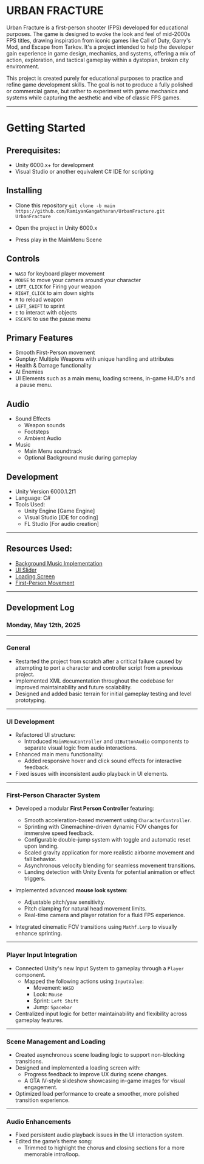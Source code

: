 # URBAN FRACTURE

Urban Fracture is a first-person shooter (FPS) developed for educational purposes. The game is designed to evoke the look and feel of mid-2000s FPS titles, drawing inspiration from iconic games like Call of Duty, Garry's Mod, and Escape from Tarkov. It's a project intended to help the developer gain experience in game design, mechanics, and systems, offering a mix of action, exploration, and tactical gameplay within a dystopian, broken city environment.

This project is created purely for educational purposes to practice and refine game development skills. The goal is not to produce a fully polished or commercial game, but rather to experiment with game mechanics and systems while capturing the aesthetic and vibe of classic FPS games.

--- 

# Getting Started

## Prerequisites:

- Unity 6000.x+ for development
- Visual Studio or another equivalent C# IDE for scripting

## Installing
- Clone this repository `git clone -b main https://github.com/RamiyanGangatharan/UrbanFracture.git UrbanFracture`

- Open the project in Unity 6000.x
- Press play in the MainMenu Scene

## Controls
- `WASD` for keyboard player movement
- `MOUSE` to move your camera around your character
- `LEFT_CLICK` for Firing your weapon
- `RIGHT_CLICK` to aim down sights
- `R` to reload weapon
- `LEFT_SHIFT` to sprint
- `E` to interact with objects
- `ESCAPE` to use the pause menu

## Primary Features
- Smooth First-Person movement 
- Gunplay: Multiple Weapons with unique handling and attributes
- Health & Damage functionality
- AI Enemies
- UI Elements such as a main menu, loading screens, in-game HUD's and a pause menu.

## Audio
- Sound Effects
    - Weapon sounds
    - Footsteps
    - Ambient Audio
- Music
    - Main Menu soundtrack
    - Optional Background music during gameplay

## Development 
- Unity Version 6000.1.2f1
- Language: C#
- Tools Used:
    - Unity Engine [Game Engine]
    - Visual Studio [IDE for coding]
    - FL Studio [For audio creation]

---

## Resources Used:
- [Background Music Implementation](https://damiandabrowski.medium.com/how-to-add-and-manage-background-music-in-your-unity-projects-86cd5889a542)
- [UI Slider](https://youtu.be/oya8_SlLXb0)
- [Loading Screen](https://youtu.be/NyFYNsC3H8k)
- [First-Person Movement](https://youtu.be/41MD0s9FiXI)

---

## Development Log

### Monday, May 12th, 2025

---

### General
- Restarted the project from scratch after a critical failure caused by attempting to port a character and controller script from a previous project.
- Implemented XML documentation throughout the codebase for improved maintainability and future scalability.
- Designed and added basic terrain for initial gameplay testing and level prototyping.

---

### UI Development
- Refactored UI structure:
  - Introduced `MainMenuController` and `UIButtonAudio` components to separate visual logic from audio interactions.
- Enhanced main menu functionality:
  - Added responsive hover and click sound effects for interactive feedback.
- Fixed issues with inconsistent audio playback in UI elements.

---

### First-Person Character System
- Developed a modular **First Person Controller** featuring:
  - Smooth acceleration-based movement using `CharacterController`.
  - Sprinting with Cinemachine-driven dynamic FOV changes for immersive speed feedback.
  - Configurable double-jump system with toggle and automatic reset upon landing.
  - Scaled gravity application for more realistic airborne movement and fall behavior.
  - Asynchronous velocity blending for seamless movement transitions.
  - Landing detection with Unity Events for potential animation or effect triggers.
  
- Implemented advanced **mouse look system**:
  - Adjustable pitch/yaw sensitivity.
  - Pitch clamping for natural head movement limits.
  - Real-time camera and player rotation for a fluid FPS experience.
  
- Integrated cinematic FOV transitions using `Mathf.Lerp` to visually enhance sprinting.

---

### Player Input Integration
- Connected Unity's new Input System to gameplay through a `Player` component.
  - Mapped the following actions using `InputValue`:
    - Movement: `WASD`
    - Look: `Mouse`
    - Sprint: `Left Shift`
    - Jump: `Spacebar`
- Centralized input logic for better maintainability and flexibility across gameplay features.

---

### Scene Management and Loading
- Created asynchronous scene loading logic to support non-blocking transitions.
- Designed and implemented a loading screen with:
  - Progress feedback to improve UX during scene changes.
  - A GTA IV-style slideshow showcasing in-game images for visual engagement.
- Optimized load performance to create a smoother, more polished transition experience.

---

### Audio Enhancements
- Fixed persistent audio playback issues in the UI interaction system.
- Edited the game’s theme song:
  - Trimmed to highlight the chorus and closing sections for a more memorable intro/loop.
